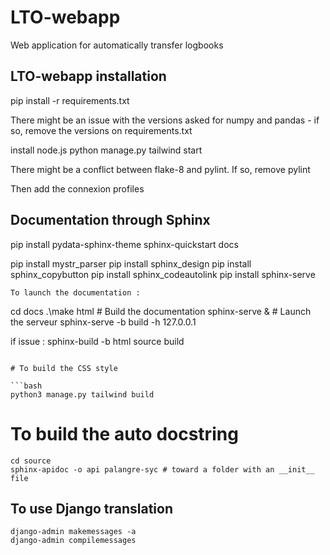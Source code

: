 # LTO-webapp

Web application for automatically transfer logbooks

## LTO-webapp installation

pip install -r requirements.txt

There might be an issue with the versions asked for numpy and pandas - if so, remove the versions on requirements.txt

install node.js
python manage.py tailwind start

There might be a conflict between flake-8 and pylint. If so, remove pylint

Then add the connexion profiles


## Documentation through Sphinx
pip install pydata-sphinx-theme
sphinx-quickstart docs

pip install mystr_parser
pip install sphinx_design
pip install sphinx_copybutton
pip install sphinx_codeautolink
pip install sphinx-serve

```
To launch the documentation :

```         
cd docs
.\make html # Build the documentation 
sphinx-serve & # Launch the serveur 
sphinx-serve -b build -h 127.0.0.1

if issue : sphinx-build -b html source build
```

# To build the CSS style 

```bash
python3 manage.py tailwind build
```

# To build the auto docstring 

```
cd source
sphinx-apidoc -o api palangre-syc # toward a folder with an __init__ file
```

## To use Django translation
```
django-admin makemessages -a
django-admin compilemessages
```